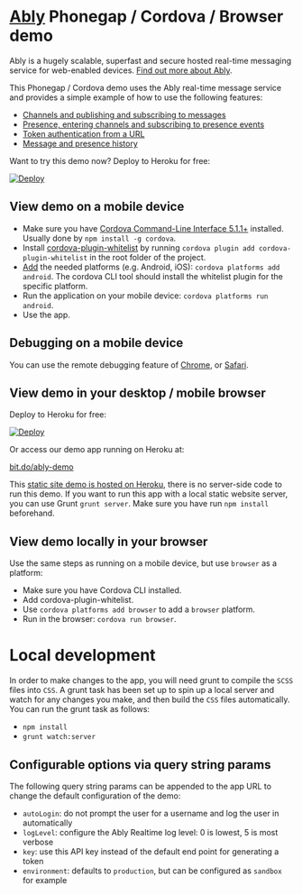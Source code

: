 # [Ably](https://www.ably.io) Phonegap / Cordova / Browser demo

Ably is a hugely scalable, superfast and secure hosted real-time messaging service for web-enabled devices. [Find out more about Ably](https://www.ably.io).

This Phonegap / Cordova demo uses the Ably real-time message service and provides a simple example of how to use the following features:

* [Channels and publishing and subscribing to messages](https://www.ably.io/documentation/realtime/channels-messages)
* [Presence, entering channels and subscribing to presence events](https://www.ably.io/documentation/realtime/presence)
* [Token authentication from a URL](https://www.ably.io/documentation/general/authentication)
* [Message and presence history](https://www.ably.io/documentation/realtime/history)

Want to try this demo now? Deploy to Heroku for free:

[![Deploy](https://www.herokucdn.com/deploy/button.svg)](https://heroku.com/deploy)

## View demo on a mobile device

* Make sure you have [Cordova Command-Line Interface 5.1.1+](https://cordova.apache.org/docs/en/5.1.1/guide_cli_index.md.html#The%2520Command-Line%2520Interface) installed. Usually done by `npm install -g cordova`.
* Install [cordova-plugin-whitelist](https://github.com/apache/cordova-plugin-whitelist) by running `cordova plugin add cordova-plugin-whitelist` in the root folder of the project.
* [Add](https://cordova.apache.org/docs/en/5.1.1/guide_cli_index.md.html#The%20Command-Line%20Interface_add_platforms) the needed platforms (e.g. Android, iOS): `cordova platforms add android`.
The cordova CLI tool should install the whitelist plugin for the specific platform.
* Run the application on your mobile device: `cordova platforms run android`.
* Use the app.

## Debugging on a mobile device

You can use the remote debugging feature of [Chrome](https://developer.chrome.com/devtools/docs/remote-debugging), or [Safari](https://developer.apple.com/safari/tools/).

## View demo in your desktop / mobile browser

Deploy to Heroku for free:

[![Deploy](https://www.herokucdn.com/deploy/button.svg)](https://heroku.com/deploy)

Or access our demo app running on Heroku at:

[bit.do/ably-demo](http://bit.do/ably-demo)

This [static site demo is hosted on Heroku](http://ably-phonegap-cordova-demo.herokuapp.com/), there is no server-side code to run this demo. If you want to run this app with a local static website server, you can use Grunt `grunt server`.  Make sure you have run `npm install` beforehand.

## View demo locally in your browser

Use the same steps as running on a mobile device, but use `browser` as a platform:

* Make sure you have Cordova CLI installed.
* Add cordova-plugin-whitelist.
* Use `cordova platforms add browser` to add a `browser` platform.
* Run in the browser: `cordova run browser`.

# Local development

In order to make changes to the app, you will need grunt to compile the `SCSS` files into `CSS`.
A grunt task has been set up to spin up a local server and watch for any changes you make, and then build the `CSS` files automatically.
You can run the grunt task as follows:

* `npm install`
* `grunt watch:server`

## Configurable options via query string params

The following query string params can be appended to the app URL to change the default configuration of the demo:

* `autoLogin`: do not prompt the user for a username and log the user in automatically
* `logLevel`: configure the Ably Realtime log level: 0 is lowest, 5 is most verbose
* `key`: use this API key instead of the default end point for generating a token
* `environment`: defaults to `production`, but can be configured as `sandbox` for example
